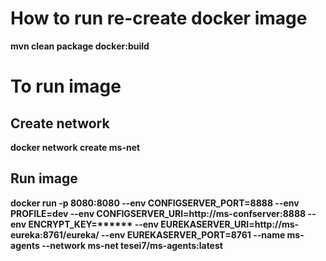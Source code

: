 # How to run re-create docker image

**mvn clean package docker:build**

# To run image

## Create network

**docker network create ms-net**

## Run image

**docker run
  -p 8080:8080
  --env CONFIGSERVER_PORT=8888
  --env PROFILE=dev
  --env CONFIGSERVER_URI=http://ms-confserver:8888
  --env ENCRYPT_KEY=\*\*\*\*\*\*
  --env EUREKASERVER_URI=http://ms-eureka:8761/eureka/
  --env EUREKASERVER_PORT=8761
  --name ms-agents
  --network ms-net
  tesei7/ms-agents:latest**